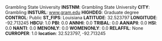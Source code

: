 
Grambling State University
**INSTNM**: Grambling State University 
**CITY**: Grambling 
**INSTURL**: www.gram.edu 
**HIGHDEG**: Graduate degree 
**CONTROL**: Public 
**ST_FIPS**: Louisiana 
**LATITUDE**: 32.523797 
**LONGITUDE**: -92.713245 
**HBCU**: 1.0 
**PBI**: 0.0 
**ANNHI**: 0.0 
**TRIBAL**: 0.0 
**AANAPII**: 0.0 
**HSI**: 0.0 
**NANTI**: 0.0 
**MENONLY**: 0.0 
**WOMENONLY**: 0.0 
**RELAFFIL**: None 
**CURROPER**: 1.0 
**location**: 32.523797, -92.713245 